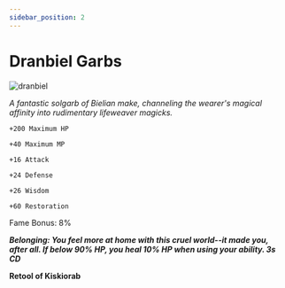 ```yaml
---
sidebar_position: 2
---
```


# Dranbiel Garbs

![dranbiel](https://vwiki.valorserver.com/api/item/picture/dranbiel%20garbs)

<i>A fantastic solgarb of Bielian make, channeling the wearer's magical affinity into rudimentary lifeweaver magicks.</i>

    +200 Maximum HP
    
    +40 Maximum MP
    
    +16 Attack
    
    +24 Defense
    
    +26 Wisdom
    
    +60 Restoration

Fame Bonus: 8%

***Belonging: You feel more at home with this cruel world--it made you, after all. If below 90% HP, you heal 10% HP when using your ability. 3s CD***

**Retool of Kiskiorab**
